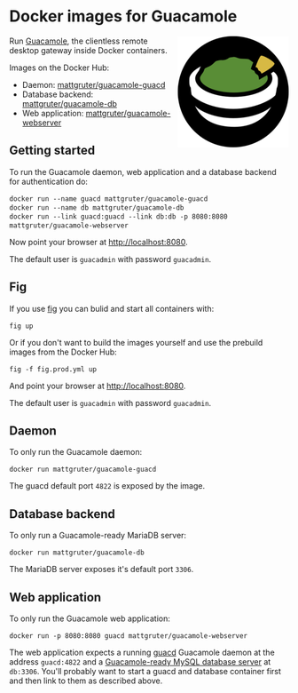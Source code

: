 # Docker images for Guacamole

<img src="logo.png" align="right">

Run [Guacamole](http://guac-dev.org/), the clientless remote desktop gateway inside Docker containers.

Images on the Docker Hub:

- Daemon: [mattgruter/guacamole-guacd](https://registry.hub.docker.com/u/mattgruter/guacamole-guacd/)
- Database backend: [mattgruter/guacamole-db](https://registry.hub.docker.com/u/mattgruter/guacamole-guacd/)
- Web application: [mattgruter/guacamole-webserver](https://registry.hub.docker.com/u/mattgruter/guacamole-guacd/)


## Getting started
To run the Guacamole daemon, web application and a database backend for authentication do:

    docker run --name guacd mattgruter/guacamole-guacd
    docker run --name db mattgruter/guacamole-db
    docker run --link guacd:guacd --link db:db -p 8080:8080 mattgruter/guacamole-webserver

Now point your browser at [http://localhost:8080](http://localhost:8080).

The default user is `guacadmin` with password `guacadmin`.


## Fig
If you use [fig](http://www.fig.sh/) you can bulid and start all containers with:

    fig up

Or if you don't want to build the images yourself and use the prebuild images from the Docker Hub:

    fig -f fig.prod.yml up

And point your browser at [http://localhost:8080](http://localhost:8080).

The default user is `guacadmin` with password `guacadmin`.


## Daemon
To only run the Guacamole daemon:

    docker run mattgruter/guacamole-guacd

The guacd default port `4822` is exposed by the image.


## Database backend
To only run a Guacamole-ready MariaDB server:

    docker run mattgruter/guacamole-db

The MariaDB server exposes it's default port `3306`.


## Web application
To only run the Guacamole web application:

    docker run -p 8080:8080 guacd mattgruter/guacamole-webserver

The web application expects a running [guacd](https://github.com/mattgruter/dockerfile-guacamole/tree/master/guacd) Guacamole daemon at the address `guacd:4822` and a [Guacamole-ready MySQL database server](https://github.com/mattgruter/dockerfile-guacamole/tree/master/db) at `db:3306`.
You'll probably want to start a guacd and database container first and then link to them as described above.
